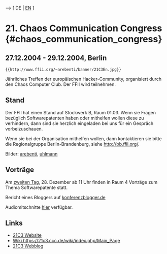 \--\> \[ DE \| [ EN](21C3041227En "wikilink") \]

# 21. Chaos Communication Congress {#chaos_communication_congress}

## 27.12.2004 - 29.12.2004, Berlin

```{=mediawiki}
{{http://www.ffii.org/~arebenti/banner/21C3En.jpg}}
```
Jährliches Treffen der europäischen Hacker-Community, organisiert durch
den Chaos Computer Club. Der FFII wird teilnehmen.

## Stand

Der FFII hat einen Stand auf Stockwerk B, Raum 01.03. Wenn sie Fragen
bezüglich Softwarepatenten haben oder mithelfen wollen diese zu
verhindern, dann sind sie herzlich eingeladen bei uns für ein Gespräch
vorbeizuschauen.

Wenn sie bei der Organisation mithelfen wollen, dann kontaktieren sie
bitte die Regionalgruppe Berlin-Brandenburg, siehe
<http://bb.ffii.org/>.

Bilder:
[arebenti](http://su2.info/swpat/041227-1229_21c3/photos/arebenti/ "wikilink"),
[uhlmann](http://su2.info/swpat/041227-1229_21c3/photos/uhlmann/ "wikilink")

## Vorträge

Am [zweiten
Tag](http://www.ccc.de/congress/2004/fahrplan/day_2.de.html "wikilink"),
28. Dezember ab 11 Uhr finden in Raum 4 Vorträge zum Thema
Softwarepatente statt.

Bericht eines Bloggers auf
[konferenzblogger.de](http://21c3.konferenzblogger.de/12/28/softwarepatente.shtml "wikilink")

Audiomitschnitte [ hier](21C30504De "wikilink") verfügbar.

## Links

-   [21C3 Website](http://www.ccc.de/congress/2004/ "wikilink")
-   [Wiki
    <https://21c3.ccc.de/wiki/index.php/Main_Page>](21C3 "wikilink")
-   [21C3 Webblog](http://21c3.ccc.de/weblog/ "wikilink")
